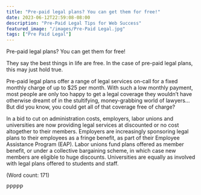 ```yaml
---
title: "Pre-paid legal plans? You can get them for free!"
date: 2023-06-12T22:59:08-08:00
description: "Pre-Paid Legal Tips for Web Success"
featured_image: "/images/Pre-Paid Legal.jpg"
tags: ["Pre Paid Legal"]
---
```


Pre-paid legal plans? You can get them for free!

They say the best things in life are free. In the case of pre-paid legal 
plans, this may just hold true.

Pre-paid legal plans offer a range of legal services on-call for a fixed 
monthly charge of up to $25 per month. With such a low monthly payment, 
most people are only too happy to get a legal coverage they wouldn’t have 
otherwise dreamt of in the stultifying, money-grabbing world of lawyers... 
But did you know, you could get all of that coverage free of charge? 

In a bid to cut on administration costs, employers, labor unions and 
universities are now providing legal services at discounted or no cost 
altogether to their members. Employers are increasingly sponsoring legal 
plans to their employees as a fringe benefit, as part of their Employee 
Assistance Program (EAP).  Labor unions fund plans offered as member 
benefit, or under a collective bargaining scheme, in which case new members 
are eligible to huge discounts. Universities are equally as involved with 
legal plans offered to students and staff.

(Word count: 171)

PPPPP


